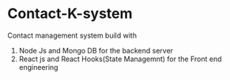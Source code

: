 # Contact-K-system
Contact management system build with 
1. Node Js and Mongo DB for the backend server   
2. React js and React Hooks(State Managemnt) for the Front end engineering 
